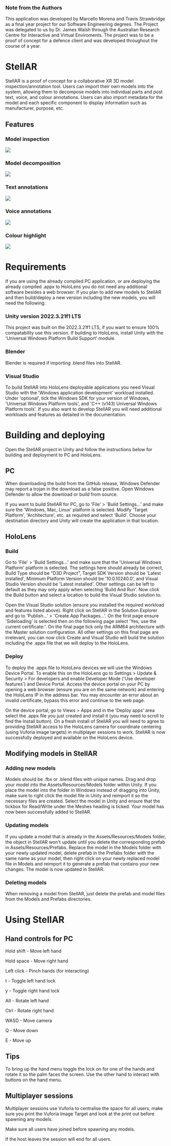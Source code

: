 ### Note from the Authors
This application was developed by Marcello Morena and Travis Strawbridge as a final year project for
our Software Engineering degrees. The Project was delegated to us by Dr. James Walsh through the Australian Research Centre for Interactive and Virtual Enviroments. The project was to be a proof of concept for a defence client and was developed throughout the course of a year.

# StellAR

StellAR is a proof of concept for a collaborative XR 3D model inspection/annotation tool. Users can import their own models into the system, allowing them to decompose models into individual parts and post text, voice, and colour annotations. Users can also import metadata for the model and each specific component to display information such as manufacturer, purpose, etc.

## Features

### Model inspection
<img src="./Documentation/Images/Object Manipulation.gif" />

### Model decomposition
<img src="./Documentation/Images/Explosion.gif" />

### Text annotations
<img src="./Documentation/Images/Text Annotation.gif" />

### Voice annotations
<img src="./Documentation/Images/Voice Annotation.gif" />

### Colour highlight
<img src="./Documentation/Images/Highlight.gif" />

# Requirements

If you are using the already compiled PC application, or are deploying the already compiled .appx to HoloLens you do not need any additional software besides a web browser. If you plan to add new models to StellAR and then build/deploy a new version including the new models, you will need the following:

### Unity version 2022.3.21f1 LTS

This project was built on the 2022.3.21f1 LTS, if you want to ensure 100% compatability use this version. If building to HoloLens, install Unity with the 'Universal Windows Platform Build Support' module.

### Blender

Blender is required if importing .blend files into StellAR.

### Visual Studio

To build StellAR into HoloLens deployable applications you need Visual Studio with the 'Windows application development' workload installed. Under 'optional', tick the Windows SDK for your version of Windows, 'Universal Windows Platform tools', and 'C++ (v143) Universal Windows Platform tools'. If you also want to develop StellAR you will need additional workloads and features as detailed in the documentation.

# Building and deploying

Open the StellAR project in Unity and follow the instructions below for building and deployment to PC and HoloLens.

## PC

When downloading the build from the GitHub release, Windows Defender may report a trojan in the download as a false positive. Open Windows Defender to allow the download or build from source.

If you want to build StellAR for PC, go to 'File' > 'Build Settings...' and make sure the 'Windows, Mac, Linux' platform is selected. Modify 'Target Platform', 'Architecture', etc. as required and select 'Build'. Choose your destination directory and Unity will create the application in that location.

## HoloLens
### Build

Go to 'File' > 'Build Settings...' and make sure that the 'Universal Windows Platform' platform is selected. The settings here should already be correct, Build Type should be "D3D Project", Target SDK Version should be 'Latest installed', Minimum Platform Version should be '10.0.10240.0', and Visual Studio Version should be 'Latest installed'. Other settings can be left to default as they may only apply when selecting 'Build And Run'. Now click the Build button and select a location to build the Visual Studio solution to.

Open the Visual Studio solution (ensure you installed the required workload and features listed above). Right click on StellAR in the Solution Explorer and go to 'Publish...' > 'Create App Packages...'. On the first page ensure 'Sideloading' is selected then on the following page select 'Yes, use the current certificate:'. On the final page tick only the ARM64 architecture with the Master solution configuration. All other settings on this final page are irrelevant, you can now click Create and Visual Studio will build the solution including the .appx file that we will deploy to the HoloLens.

### Deploy
To deploy the .appx file to HoloLens devices we will use the Windows Device Portal. To enable this on the HoloLens go to Settings > Update & Security > For developers and enable Developer Mode ('Use developer features') and Device Portal. Access the device portal on your PC by opening a web browser (ensure you are on the same network) and entering the HoloLens IP in the address bar. You may encounter an error about an invalid certificate, bypass this error and continue to the web page.

On the device portal, go to Views > Apps and in the 'Deploy apps' area select the .appx file you just created and install it (you may need to scroll to find the Install button). On a fresh install of StellAR you will need to agree to providing StellAR access to the HoloLens camera for coordinate centering (using Vuforia image targets) in multiplayer sessions to work. StellAR is now successfully deployed and available on the HoloLens device.

## Modifying models in StellAR
### Adding new models

Models should be .fbx or .blend files with unique names. Drag and drop your model into the Assets/Resources/Models folder within Unity. If you place the model into the folder in Windows instead of dragging into Unity, make sure to right click the model file in Unity and reimport it so the necessary files are created. Select the model in Unity and ensure that the tickbox for Read/Write under the Meshes heading is ticked. Your model has now been successfully added to StellAR.

### Updating models

If you update a model that is already in the Assets/Resources/Models folder, the object in StellAR won't update until you delete the corresponding prefab in Assets/Resources/Prefabs. Replace the model in the Models folder with your newly updated model, delete prefab in the Prefabs folder with the same name as your model, then right click on your newly replaced model file in Models and reimport it to generate a prefab that contains your new changes. The model is now updated in StellAR.

### Deleting models
When removing a model from StellAR, just delete the prefab and model files from the Models and Prefabs directories.

# Using StellAR
## Hand controls for PC

Hold shift - Move left hand

Hold space - Move right hand

Left click - Pinch hands (for interacting)

t - Toggle left hand lock

y - Toggle right hand lock

Alt - Rotate left hand

Ctrl - Rotate right hand

WASD - Move camera

Q - Move down

E - Move up

## Tips

To bring up the hand menu toggle the lock on for one of the hands and rotate it so the palm faces the screen. Use the other hand to interact with buttons on the hand menu.

## Multiplayer sessions

Multiplayer sessions use Vuforia to centralise the space for all users, make sure you print the Vuforia Image Target and look at the print out before spawning any models.

Make sure all users have joined before spawning any models.

If the host leaves the session will end for all users.
